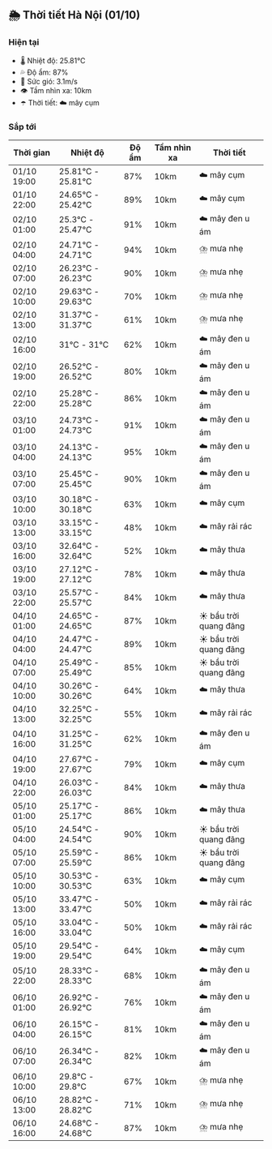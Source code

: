 ## 🌦️ Thời tiết Hà Nội (01/10)

### Hiện tại

- 🌡️ Nhiệt độ: 25.81℃
- 💦 Độ ẩm: 87%
- 💨 Sức gió: 3.1m/s
- 👁️ Tầm nhìn xa: 10km
- ☂️ Thời tiết: ☁️ mây cụm

### Sắp tới

| Thời gian | Nhiệt độ | Độ ẩm | Tầm nhìn xa | Thời tiết |
| --- | --- | --- | --- | --- |
| 01/10 19:00 | 25.81℃ - 25.81℃ | 87% | 10km | ☁️ mây cụm |
| 01/10 22:00 | 24.65℃ - 25.42℃ | 89% | 10km | ☁️ mây cụm |
| 02/10 01:00 | 25.3℃ - 25.47℃ | 91% | 10km | ☁️ mây đen u ám |
| 02/10 04:00 | 24.71℃ - 24.71℃ | 94% | 10km | ⛈️ mưa nhẹ |
| 02/10 07:00 | 26.23℃ - 26.23℃ | 90% | 10km | ⛈️ mưa nhẹ |
| 02/10 10:00 | 29.63℃ - 29.63℃ | 70% | 10km | ⛈️ mưa nhẹ |
| 02/10 13:00 | 31.37℃ - 31.37℃ | 61% | 10km | ⛈️ mưa nhẹ |
| 02/10 16:00 | 31℃ - 31℃ | 62% | 10km | ☁️ mây đen u ám |
| 02/10 19:00 | 26.52℃ - 26.52℃ | 80% | 10km | ☁️ mây đen u ám |
| 02/10 22:00 | 25.28℃ - 25.28℃ | 86% | 10km | ☁️ mây đen u ám |
| 03/10 01:00 | 24.73℃ - 24.73℃ | 91% | 10km | ☁️ mây đen u ám |
| 03/10 04:00 | 24.13℃ - 24.13℃ | 95% | 10km | ☁️ mây đen u ám |
| 03/10 07:00 | 25.45℃ - 25.45℃ | 90% | 10km | ☁️ mây đen u ám |
| 03/10 10:00 | 30.18℃ - 30.18℃ | 63% | 10km | ☁️ mây cụm |
| 03/10 13:00 | 33.15℃ - 33.15℃ | 48% | 10km | ☁️ mây rải rác |
| 03/10 16:00 | 32.64℃ - 32.64℃ | 52% | 10km | ☁️ mây thưa |
| 03/10 19:00 | 27.12℃ - 27.12℃ | 78% | 10km | ☁️ mây thưa |
| 03/10 22:00 | 25.57℃ - 25.57℃ | 84% | 10km | ☁️ mây thưa |
| 04/10 01:00 | 24.65℃ - 24.65℃ | 87% | 10km | ☀️ bầu trời quang đãng |
| 04/10 04:00 | 24.47℃ - 24.47℃ | 89% | 10km | ☀️ bầu trời quang đãng |
| 04/10 07:00 | 25.49℃ - 25.49℃ | 85% | 10km | ☀️ bầu trời quang đãng |
| 04/10 10:00 | 30.26℃ - 30.26℃ | 64% | 10km | ☁️ mây thưa |
| 04/10 13:00 | 32.25℃ - 32.25℃ | 55% | 10km | ☁️ mây rải rác |
| 04/10 16:00 | 31.25℃ - 31.25℃ | 62% | 10km | ☁️ mây đen u ám |
| 04/10 19:00 | 27.67℃ - 27.67℃ | 79% | 10km | ☁️ mây cụm |
| 04/10 22:00 | 26.03℃ - 26.03℃ | 84% | 10km | ☁️ mây thưa |
| 05/10 01:00 | 25.17℃ - 25.17℃ | 86% | 10km | ☁️ mây thưa |
| 05/10 04:00 | 24.54℃ - 24.54℃ | 90% | 10km | ☀️ bầu trời quang đãng |
| 05/10 07:00 | 25.59℃ - 25.59℃ | 86% | 10km | ☀️ bầu trời quang đãng |
| 05/10 10:00 | 30.53℃ - 30.53℃ | 63% | 10km | ☁️ mây cụm |
| 05/10 13:00 | 33.47℃ - 33.47℃ | 50% | 10km | ☁️ mây rải rác |
| 05/10 16:00 | 33.04℃ - 33.04℃ | 50% | 10km | ☁️ mây rải rác |
| 05/10 19:00 | 29.54℃ - 29.54℃ | 64% | 10km | ☁️ mây cụm |
| 05/10 22:00 | 28.33℃ - 28.33℃ | 68% | 10km | ☁️ mây đen u ám |
| 06/10 01:00 | 26.92℃ - 26.92℃ | 76% | 10km | ☁️ mây đen u ám |
| 06/10 04:00 | 26.15℃ - 26.15℃ | 81% | 10km | ☁️ mây đen u ám |
| 06/10 07:00 | 26.34℃ - 26.34℃ | 82% | 10km | ☁️ mây đen u ám |
| 06/10 10:00 | 29.8℃ - 29.8℃ | 67% | 10km | ⛈️ mưa nhẹ |
| 06/10 13:00 | 28.82℃ - 28.82℃ | 71% | 10km | ⛈️ mưa nhẹ |
| 06/10 16:00 | 24.68℃ - 24.68℃ | 87% | 10km | ⛈️ mưa nhẹ |

